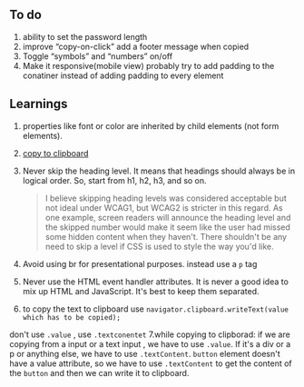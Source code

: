 ## To do

1. ability to set the password length
2. improve “copy-on-click” add a footer message when copied
3. Toggle “symbols” and “numbers” on/off
4. Make it responsive(mobile view) probably try to add padding to the conatiner instead of adding padding to every element

## Learnings

1. properties like font or color are inherited by child elements (not form elements).
2. [copy to clipboard](https://stackabuse.com/how-to-copy-to-clipboard-in-javascript-with-the-clipboard-api/)
3. Never skip the heading level. It means that headings should always be in logical order. So, start from h1, h2, h3, and so on.

   > I believe skipping heading levels was considered acceptable but not ideal under WCAG1, but WCAG2 is stricter in this regard. As one example, screen readers will announce the heading level and the skipped number would make it seem like the user had missed some hidden content when they haven't. There shouldn't be any need to skip a level if CSS is used to style the way you'd like.

4. Avoid using br for presentational purposes. instead use a `p` tag

5. Never use the HTML event handler attributes. It is never a good idea to mix up HTML and JavaScript. It's best to keep them separated.

6. to copy the text to clipboard use `navigator.clipboard.writeText(value which has to be copied);`

 don't use `.value`  , use `.textconentet`
7.while copying to clipborad: if we are copying from a input or a text input , we have to use `.value`. If it's a div or a p or anything else, we have to use `.textContent`. `button` element doesn't have a value attribute, so we have to use `.textContent` to get the content of the `button` and then we can write it to clipboard.